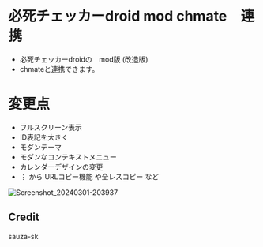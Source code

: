 # 必死チェッカーdroid mod chmate　連携
- 必死チェッカーdroidの　mod版 (改造版)
- chmateと連携できます。 

# 変更点
- フルスクリーン表示
- ID表記を大きく
- モダンテーマ
- モダンなコンテキストメニュー
- カレンダーデザインの変更
- ⋮ から URLコピー機能 や全レスコピー など



![Screenshot_20240301-203937](https://github.com/Kdroidwin/hissi_-droid-modified-by-kdroidwin/assets/144515909/b463e6b6-aa20-48c9-a488-a3d6a73cbcaa)

## Credit

sauza-sk
